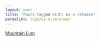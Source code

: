 ```yaml
---
layout: post
title: "Posts tagged with: os x release"
permalink: tags/os-x-release/
---
```

[Mountain Lion](/2012/02/mountain-lion)
